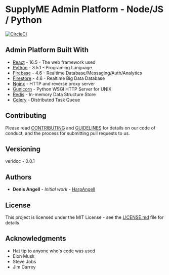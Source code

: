 # SupplyME Admin Platform - Node/JS / Python

[![CircleCI](https://circleci.com/bb/Harpangell/veridoc-admin.svg?style=svg&circle-token=338ee13ab2e0281db9b0e7fa9ab3406d029c2813)](https://circleci.com/bb/Harpangell/veridoc)

## Admin Platform Built With

* [React](https://www.react.com/) - 16.5 - The web framework used
* [Python](https://www.python.org/download/releases/3.5.1/) - 3.5.1 - Programing Language
* [Firebase](https://firebase.google.com/) - 4.6 - Realtime Database/Messaging/Auth/Analytics
* [Firestore](https://firebase.google.com/docs/firestore/) - 4.6 - Realtime Big Data Database
* [Nginx](https://nginx.org/en/) - HTTP and reverse proxy server
* [Gunicorn](https://github.com/benoitc/gunicorn) - Python WSGI HTTP Server for UNIX
* [Redis](https://redis.io/) - In-memory Data Structure Store
* [Celery](https://github.com/celery/celery) - Distributed Task Queue

## Contributing

Please read [CONTRIBUTING](CONTRIBUTING.md) and [GUIDELINES](GUIDELINES.md) for details on our code of conduct, and the process for submitting pull requests to us.

## Versioning

veridoc - 0.0.1

## Authors

* **Denis Angell** - *Initial work* - [HarpAngell](https://bitbucket.org/%7Be070f729-260c-4608-b0e6-1353d2c1b688%7D/)
## License

This project is licensed under the MIT License - see the [LICENSE.md](LICENSE.md) file for details

## Acknowledgments

* Hat tip to anyone who's code was used
* Elon Musk
* Steve Jobs
* Jim Carrey
